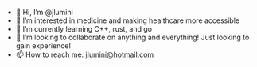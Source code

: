 - 👋 Hi, I’m @jlumini
- 👀 I’m interested in medicine and making healthcare more accessible
- 🌱 I’m currently learning C++, rust, and go
- 💞️ I’m looking to collaborate on anything and everything! Just looking to gain experience!
- 📫 How to reach me: jlumini@hotmail.com

<!---
jlumini/jlumini is a ✨ special ✨ repository because its `README.md` (this file) appears on your GitHub profile.
You can click the Preview link to take a look at your changes.
--->
